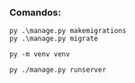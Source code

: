 ### Comandos:

```
py .\manage.py makemigrations
py .\manage.py migrate

py -m venv venv

py ./manage.py runserver
```